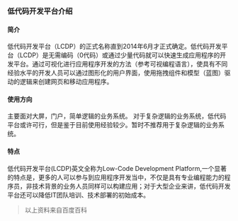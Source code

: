 ### 低代码开发平台介绍
#### 简介
低代码开发平台（LCDP）的正式名称直到2014年6月才正式确定。低代码开发平台（LCDP）是无需编码（0代码）或通过少量代码就可以快速生成应用程序的开发平台。通过可视化进行应用程序开发的方法（参考可视编程语言），使具有不同经验水平的开发人员可以通过图形化的用户界面，使用拖拽组件和模型（蓝图）驱动的逻辑来创建网页和移动应用程序。
#### 使用方向
主要面对大屏，门户，简单逻辑的业务系统。
对于复杂逻辑的业务系统，低代码平台或许可行，但是鉴于目前使用经验较少。暂时不推荐用于复杂逻辑的业务系统。
#### 特点
低代码开发平台(LCDP)英文全称为Low-Code Development Platform,一个显著的特点是，更多的人可以参与到应用程序开发当中，不仅是具有专业编程能力的程序员，非技术背景的业务人员同样可以构建应用；对于大型企业来讲，低代码开发平台还可以降低IT团队培训、技术部署的初始成本。

> 以上资料来自百度百科
